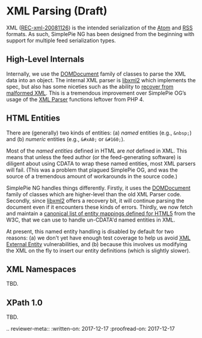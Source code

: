 # XML Parsing (Draft)

XML ([REC-xml-20081126]) is the intended serialization of the [Atom] and [RSS] formats. As such, SimplePie NG has been designed from the beginning with support for multiple feed serialization types.

## High-Level Internals

Internally, we use the [DOMDocument] family of classes to parse the XML data into an object. The internal XML parser is [libxml2] which implements the spec, but also has some niceties such as the ability to [recover from malformed XML](https://secure.php.net/manual/en/class.domdocument.php#domdocument.props.recover). This is a tremendous improvement over SimplePie OG’s usage of the [XML Parser](http://php.net/manual/en/ref.xml.php) functions leftover from PHP 4.

## HTML Entities

There are (generally) two kinds of entities: (a) _named_ entities (e.g., `&nbsp;`) and (b) _numeric_ entities (e.g., `&#xA0;` or `&#160;`).

Most of the _named entities_ defined in HTML are _not_ defined in XML. This means that unless the feed author (or the feed-generating software) is diligent about using CDATA to wrap these named entities, most XML parsers will fail. (This was a problem that plagued SimplePie OG, and was the source of a tremendous amount of workarounds in the source code.)

SimplePie NG handles things differently. Firstly, it uses the [DOMDocument] family of classes which are higher-level than the old XML Parser code. Secondly, since [libxml2] offers a recovery bit, it will continue parsing the document even if it encounters these kinds of errors. Thirdly, we now fetch and maintain a [canonical list of entity mappings defined for HTML5](https://www.w3.org/TR/html5/entities.json) from the W3C, that we can use to handle un-CDATA'd named entities in XML.

At present, this named entity handling is disabled by default for two reasons: (a) we don't yet have enough test coverage to help us avoid [XML External Entity][XXE] vulnerabilities, and (b) because this involves us modifying the XML on the fly to insert our entity definitions (which is slightly slower).

## XML Namespaces

TBD.

## XPath 1.0

TBD.

.. reviewer-meta::
   :written-on: 2017-12-17
   :proofread-on: 2017-12-17

  [Atom]: https://tools.ietf.org/html/rfc4287
  [DOMDocument]: http://php.net/manual/en/class.domdocument.php
  [libxml2]: http://xmlsoft.org
  [REC-xml-20081126]: https://www.w3.org/TR/2008/REC-xml-20081126/
  [RFC 4287]: https://tools.ietf.org/html/rfc4287
  [RSS]: http://www.rssboard.org/rss-specification
  [XXE]: https://www.owasp.org/index.php/XML_External_Entity_(XXE)_Processing
